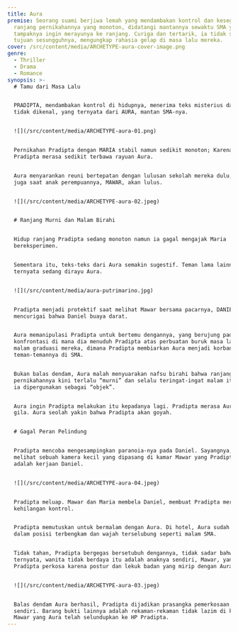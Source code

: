 ```yaml
---
title: Aura
premise: Seorang suami berjiwa lemah yang mendambakan kontrol dan kesegaran di
  ranjang pernikahannya yang monoton, didatangi mantannya sewaktu SMA yang
  tampaknya ingin merayunya ke ranjang. Curiga dan tertarik, ia tidak sadar akan
  tujuan sesungguhnya, mengungkap rahasia gelap di masa lalu mereka.
cover: /src/content/media/ARCHETYPE-aura-cover-image.png
genre:
  - Thriller
  - Drama
  - Romance
synopsis: >-
  # Tamu dari Masa Lalu


  PRADIPTA, mendambakan kontrol di hidupnya, menerima teks misterius dari nomor
  tidak dikenal, yang ternyata dari AURA, mantan SMA-nya.


  ![](/src/content/media/ARCHETYPE-aura-01.png)


  Pernikahan Pradipta dengan MARIA stabil namun sedikit monoton; Karena itu,
  Pradipta merasa sedikit terbawa rayuan Aura.


  Aura menyarankan reuni bertepatan dengan lulusan sekolah mereka dulu, yang
  juga saat anak perempuannya, MAWAR, akan lulus.


  ![](/src/content/media/ARCHETYPE-aura-02.jpeg)


  # Ranjang Murni dan Malam Birahi


  Hidup ranjang Pradipta sedang monoton namun ia gagal mengajak Maria
  bereksperimen.


  Sementara itu, teks-teks dari Aura semakin sugestif. Teman lama lainnya juga
  ternyata sedang dirayu Aura.


  ![](/src/content/media/aura-putrimarino.jpg)


  Pradipta menjadi protektif saat melihat Mawar bersama pacarnya, DANIEL, dan
  mencurigai bahwa Daniel buaya darat.


  Aura memanipulasi Pradipta untuk bertemu dengannya, yang berujung pada
  konfrontasi di mana dia menuduh Pradipta atas perbuatan buruk masa lalu pada
  malam graduasi mereka, dimana Pradipta membiarkan Aura menjadi korban seksual
  teman-temannya di SMA.


  Bukan balas dendam, Aura malah menyuarakan nafsu birahi bahwa ranjang
  pernikahannya kini terlalu “murni” dan selalu teringat-ingat malam itu dimana
  ia dipergunakan sebagai “objek”.


  Aura ingin Pradipta melakukan itu kepadanya lagi. Pradipta merasa Aura sudah
  gila. Aura seolah yakin bahwa Pradipta akan goyah.


  # Gagal Peran Pelindung


  Pradipta mencoba mengesampingkan paranoia-nya pada Daniel. Sayangnya, ia
  melihat sebuah kamera kecil yang dipasang di kamar Mawar yang Pradipta anggap
  adalah kerjaan Daniel.


  ![](/src/content/media/ARCHETYPE-aura-04.jpeg)


  Pradipta meluap. Mawar dan Maria membela Daniel, membuat Pradipta merasa
  kehilangan kontrol.


  Pradipta memutuskan untuk bermalam dengan Aura. Di hotel, Aura sudah siap
  dalam posisi terbengkam dan wajah terselubung seperti malam SMA.


  Tidak tahan, Pradipta bergegas bersetubuh dengannya, tidak sadar bahwa
  ternyata, wanita tidak berdaya itu adalah anaknya sendiri, Mawar, yang baru
  Pradipta perkosa karena postur dan lekuk badan yang mirip dengan Aura.


  ![](/src/content/media/ARCHETYPE-aura-03.jpeg)


  Balas dendam Aura berhasil, Pradipta dijadikan prasangka pemerkosaan anaknya
  sendiri. Barang bukti lainnya adalah rekaman-rekaman tidak lazim di kamar
  Mawar yang Aura telah selundupkan ke HP Pradipta.
---
```

